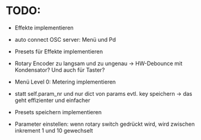 TODO:
=====

- Effekte implementieren

- auto connect OSC server: Menü und Pd

- Presets für Effekte implementieren

- Rotary Encoder zu langsam und zu ungenau 
  -> HW-Debounce mit Kondensator? Und auch für Taster?

- Menü Level 0: Metering implementieren

- statt self.param_nr und nur dict von params evtl. key speichern
  -> das geht effizienter und einfacher
  
- Presets speichern implementieren

- Parameter einstellen: wenn rotary switch gedrückt wird, wird zwischen inkrement 1 und 10 gewechselt
